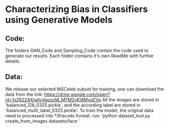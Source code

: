 
# Characterizing Bias in Classifiers using Generative Models



## Code:

The folders GAN_Code and Sampling_Code contain the code used to generate our results.  Each folder contains it's own ReadMe with further details. 

## Data:

We release our selected MSCeleb subset for training, one can download the 
data from the link:
https://drive.google.com/open?id=1xZ622AXiwhr4apzoM_M7M2yKi8MyqEVq
All the images are stored in 'balanced_128_0325.pickle', and the according label
are stored in 'balanced_multi_label_0325.pickle'.
To train the model, the original data need to processed into *.tfrecods format.
run: 'python dataset_tool.py create_from_images datasets/face <path of the data>'


